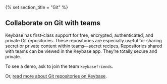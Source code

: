 {% set section_title = "Git" %}
## Collaborate on Git with teams
Keybase has first-class support for free, encrypted, authenticated, and private Git repositories. These repositories are especially useful for sharing secret or private content within teams—secret recipes,  Repositories shared with teams can be viewed in the Keybase app. They’re totally secure and private. 

To see a demo, ask to join the team `keybasefriends`. 

Or, [read more about Git repositories on Keybase](/git).
